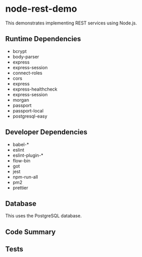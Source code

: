 # node-rest-demo

This demonstrates implementing REST services using Node.js.

## Runtime Dependencies

* bcrypt
* body-parser
* express
* express-session
* connect-roles
* cors
* express
* express-healthcheck
* express-session
* morgan
* passport
* passport-local
* postgresql-easy

## Developer Dependencies

* babel-*
* eslint
* eslint-plugin-*
* flow-bin
* got
* jest
* npm-run-all
* pm2
* prettier

## Database

This uses the PostgreSQL database.

## Code Summary

## Tests
